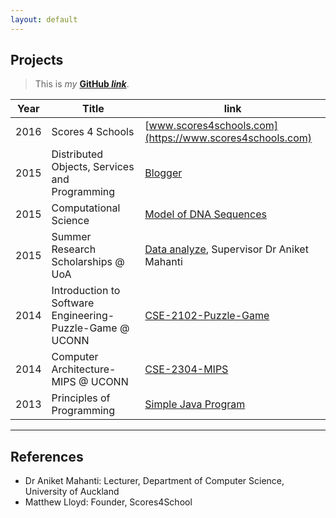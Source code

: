 ```yaml
---
layout: default
---
```


## Projects

>This is *my* **[GitHub *link*](https://github.com/hche608)**.

Year | Title | link
-----|-------|--------
2016 | Scores 4 Schools  | [www.scores4schools.com](https://www.scores4schools.com)
2015 | Distributed Objects, Services and Programming | [Blogger](https://github.com/hche608/CS-335-A2)
2015 | Computational Science | [Model of DNA Sequences](https://github.com/hche608/CS-369)
2015 | Summer Research Scholarships @ UoA | [Data analyze](#), Supervisor Dr Aniket Mahanti
2014 | Introduction to Software Engineering-Puzzle-Game @ UCONN | [CSE-2102-Puzzle-Game](https://github.com/hche608/CSE-2102-Puzzle-Game)
2014 | Computer Architecture-MIPS @ UCONN | [CSE-2304-MIPS](https://github.com/hche608/CSE-2304)
2013 | Principles of Programming | [Simple Java Program](https://github.com/hche608/CS-101)

---

## References

* Dr Aniket Mahanti: Lecturer, Department of Computer Science, University of Auckland
* Matthew Lloyd: Founder, Scores4School
